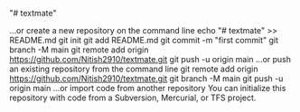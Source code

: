 "# textmate" 

…or create a new repository on the command line
echo "# textmate" >> README.md
git init
git add README.md
git commit -m "first commit"
git branch -M main
git remote add origin https://github.com/Nitish2910/textmate.git
git push -u origin main
…or push an existing repository from the command line
git remote add origin https://github.com/Nitish2910/textmate.git
git branch -M main
git push -u origin main
…or import code from another repository
You can initialize this repository with code from a Subversion, Mercurial, or TFS project.
